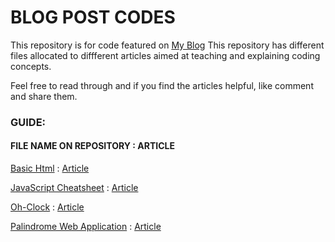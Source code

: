 # BLOG POST CODES

This repository is for code featured on [My Blog](https://medium.com/@daisykkirui)
This repository has different files allocated to diffferent articles aimed at teaching and explaining coding concepts. 

Feel free to read through and if you find the articles helpful, like comment and share them. 
 
### GUIDE:

#### FILE NAME ON REPOSITORY : ARTICLE        

[Basic Html](https://github.com/DaisyKirui/Blog-Post-Codes/tree/main/basic%20HTML) : [Article](https://medium.com/@daisykkirui/learning-web-development-online-93058b6fcdc8)

[JavaScript Cheatsheet](https://github.com/DaisyKirui/Blog-Post-Codes/tree/main/JavaScriptCheatsheet) : [Article](https://medium.com/@daisykkirui/javascript-in-a-nutshell-669dab5b6e78)

[Oh-Clock](https://github.com/DaisyKirui/Blog-Post-Codes/tree/main/oh-clock) : [Article](https://medium.com/@daisykkirui/building-a-real-time-clock-using-html-css-and-javascript-594f4763ff10)

[Palindrome Web Application](https://github.com/DaisyKirui/Blog-Post-Codes/tree/main/Palindrome%20WebApp) : [Article](https://medium.com/@daisykirui/building-a-palindrome-checker-web-application-db9ab135ba9f)